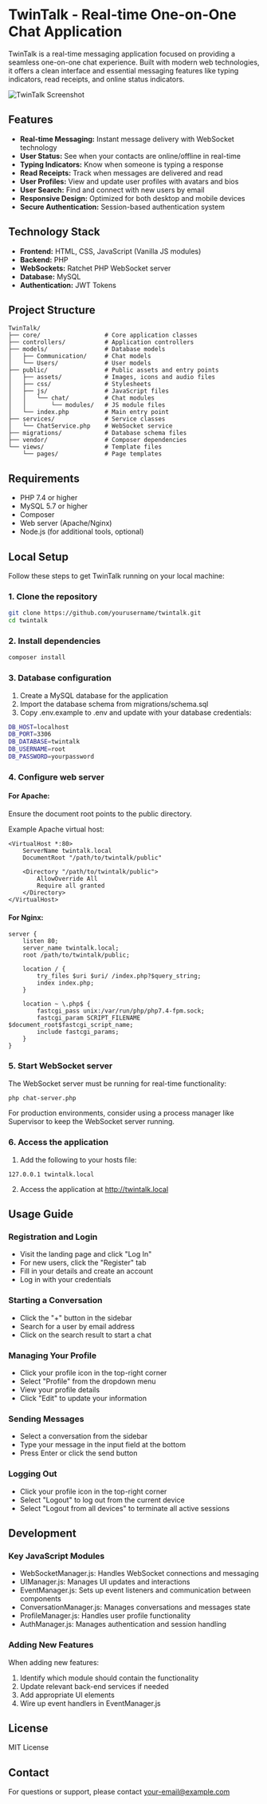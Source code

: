 # TwinTalk - Real-time One-on-One Chat Application

TwinTalk is a real-time messaging application focused on providing a seamless one-on-one chat experience. Built with modern web technologies, it offers a clean interface and essential messaging features like typing indicators, read receipts, and online status indicators.

![TwinTalk Screenshot](/public/assets/chat-app-ui.png)

## Features

- **Real-time Messaging:** Instant message delivery with WebSocket technology
- **User Status:** See when your contacts are online/offline in real-time
- **Typing Indicators:** Know when someone is typing a response
- **Read Receipts:** Track when messages are delivered and read
- **User Profiles:** View and update user profiles with avatars and bios
- **User Search:** Find and connect with new users by email
- **Responsive Design:** Optimized for both desktop and mobile devices
- **Secure Authentication:** Session-based authentication system

## Technology Stack

- **Frontend:** HTML, CSS, JavaScript (Vanilla JS modules)
- **Backend:** PHP
- **WebSockets:** Ratchet PHP WebSocket server
- **Database:** MySQL
- **Authentication:** JWT Tokens

## Project Structure

```
TwinTalk/
├── core/                  # Core application classes
├── controllers/           # Application controllers
├── models/                # Database models
│   ├── Communication/     # Chat models
│   └── Users/             # User models
├── public/                # Public assets and entry points
│   ├── assets/            # Images, icons and audio files
│   ├── css/               # Stylesheets
│   ├── js/                # JavaScript files
│   │   └── chat/          # Chat modules
│   │       └── modules/   # JS module files
│   └── index.php          # Main entry point
├── services/              # Service classes
│   └── ChatService.php    # WebSocket service
├── migrations/            # Database schema files
├── vendor/                # Composer dependencies
└── views/                 # Template files
    └── pages/             # Page templates
```

## Requirements

- PHP 7.4 or higher
- MySQL 5.7 or higher
- Composer
- Web server (Apache/Nginx)
- Node.js (for additional tools, optional)

## Local Setup

Follow these steps to get TwinTalk running on your local machine:

### 1. Clone the repository

```bash
git clone https://github.com/yourusername/twintalk.git
cd twintalk
```

### 2. Install dependencies

```bash
composer install
```

### 3. Database configuration

1. Create a MySQL database for the application
2. Import the database schema from migrations/schema.sql
3. Copy .env.example to .env and update with your database credentials:

```bash
DB_HOST=localhost
DB_PORT=3306
DB_DATABASE=twintalk
DB_USERNAME=root
DB_PASSWORD=yourpassword
```

### 4. Configure web server

#### For Apache:
Ensure the document root points to the public directory.

Example Apache virtual host:
```
<VirtualHost *:80>
    ServerName twintalk.local
    DocumentRoot "/path/to/twintalk/public"
    
    <Directory "/path/to/twintalk/public">
        AllowOverride All
        Require all granted
    </Directory>
</VirtualHost>
```

#### For Nginx:
```
server {
    listen 80;
    server_name twintalk.local;
    root /path/to/twintalk/public;
    
    location / {
        try_files $uri $uri/ /index.php?$query_string;
        index index.php;
    }
    
    location ~ \.php$ {
        fastcgi_pass unix:/var/run/php/php7.4-fpm.sock;
        fastcgi_param SCRIPT_FILENAME $document_root$fastcgi_script_name;
        include fastcgi_params;
    }
}
```

### 5. Start WebSocket server

The WebSocket server must be running for real-time functionality:
```bash
php chat-server.php
```

For production environments, consider using a process manager like Supervisor to keep the WebSocket server running.

### 6. Access the application

1. Add the following to your hosts file:
```
127.0.0.1 twintalk.local
```

2. Access the application at http://twintalk.local

## Usage Guide

### Registration and Login
- Visit the landing page and click "Log In"
- For new users, click the "Register" tab
- Fill in your details and create an account
- Log in with your credentials

### Starting a Conversation
- Click the "+" button in the sidebar
- Search for a user by email address
- Click on the search result to start a chat

### Managing Your Profile
- Click your profile icon in the top-right corner
- Select "Profile" from the dropdown menu
- View your profile details
- Click "Edit" to update your information

### Sending Messages
- Select a conversation from the sidebar
- Type your message in the input field at the bottom
- Press Enter or click the send button

### Logging Out
- Click your profile icon in the top-right corner
- Select "Logout" to log out from the current device
- Select "Logout from all devices" to terminate all active sessions

## Development

### Key JavaScript Modules
- WebSocketManager.js: Handles WebSocket connections and messaging
- UIManager.js: Manages UI updates and interactions
- EventManager.js: Sets up event listeners and communication between components
- ConversationManager.js: Manages conversations and messages state
- ProfileManager.js: Handles user profile functionality
- AuthManager.js: Manages authentication and session handling

### Adding New Features
When adding new features:

1. Identify which module should contain the functionality
2. Update relevant back-end services if needed
3. Add appropriate UI elements
4. Wire up event handlers in EventManager.js

## License

MIT License

## Contact

For questions or support, please contact your-email@example.com